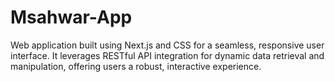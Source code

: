 # Msahwar-App
Web application built using Next.js and CSS for a seamless, responsive user
interface. It leverages RESTful API integration for dynamic data retrieval and
manipulation, offering users a robust, interactive experience.
